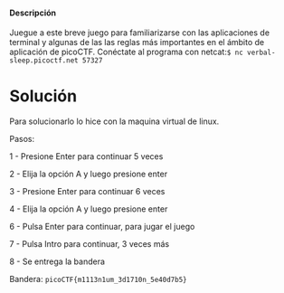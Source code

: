 #### Descripción

Juegue a este breve juego para familiarizarse con las aplicaciones de terminal y algunas de las las reglas más importantes en el ámbito de aplicación de picoCTF. Conéctate al programa con netcat:`$ nc verbal-sleep.picoctf.net 57327`

# Solución
Para solucionarlo lo hice con la maquina virtual de linux.

Pasos:

1 - Presione Enter para continuar 5 veces

2 - Elija la opción A y luego presione enter

3 - Presione Enter para continuar 6 veces

4 - Elija la opción A y luego presione enter

6 - Pulsa Enter para continuar, para jugar el juego

7 - Pulsa Intro para continuar, 3 veces más

8 - Se entrega la bandera

Bandera: `picoCTF{m1113n1um_3d1710n_5e40d7b5}`
